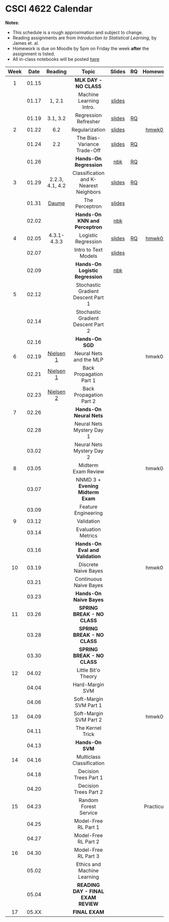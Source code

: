 # CSCI 4622 Calendar

**Notes**:
- This schedule is a rough approximation and subject to change.
- Reading assignments are from _Introduction to Statistical Learning_, by James et. al.
- Homework is due on Moodle by 5pm on Friday the week **after** the assignment is listed.
- All in-class notebooks will be posted [here](https://github.com/chrisketelsen/CSCI-4622-Machine-Learning/tree/master/in-class-notebooks)


| Week   | Date         | Reading      |                   Topic               	   | Slides      | RQ | Homework   | 
|:------:|:------------:| :-----------:| :----------------------------------------:|:-----------:|:--:|:----------:|
| 1      | 01.15        |              | **MLK DAY - NO CLASS**                    |             |    |            |	
|        | 01.17        | 1, 2.1       | Machine Learning Intro.                   | [slides](https://www.cs.colorado.edu/~ketelsen/files/courses/csci4622/slides/lesson01.pdf)	         |    |            |	
|        | 01.19        | 3.1, 3.2     | Regression Refresher                      | [slides](https://www.cs.colorado.edu/~ketelsen/files/courses/csci4622/slides/lesson02.pdf)	         | [RQ](https://moodle.cs.colorado.edu/mod/quiz/view.php?id=21405)   |            |	
| 2      | 01.22        | 6.2          | Regularization                            | [slides](https://www.cs.colorado.edu/~ketelsen/files/courses/csci4622/slides/lesson03.pdf)			 |	  | [hmwk01](https://github.com/chrisketelsen/CSCI-4622-Machine-Learning/tree/master/hmwk/hmwk01) 	   | 
|        | 01.24        | 2.2          | The Bias-Variance Trade-Off               | [slides](https://www.cs.colorado.edu/~ketelsen/files/courses/csci4622/slides/lesson04.pdf)		         | [RQ](https://moodle.cs.colorado.edu/mod/quiz/view.php?id=21517)   |            |	
|        | 01.26        |              | **Hands-On Regression**                   | [nbk](https://github.com/chrisketelsen/CSCI-4622-Machine-Learning/tree/master/in-class-notebooks)			 | [RQ](https://moodle.cs.colorado.edu/mod/quiz/view.php?id=21562)    |            |
| 3      | 01.29        | 2.2.3, 4.1, 4.2| Classification and K-Nearest Neighbors  | [slides](https://www.cs.colorado.edu/~ketelsen/files/courses/csci4622/slides/lesson06.pdf)	         | [RQ](https://moodle.cs.colorado.edu/mod/quiz/view.php?id=21598)   |            | 
|        | 01.31        | [Daume](http://ciml.info/dl/v0_99/ciml-v0_99-ch04.pdf)                                                          								                       | The Perceptron                            | [slides](https://www.cs.colorado.edu/~ketelsen/files/courses/csci4622/slides/lesson07.pdf)	         |    |            | 
|        | 02.02        |              | **Hands-On KNN and Perceptron**           | [nbk](https://github.com/chrisketelsen/CSCI-4622-Machine-Learning/tree/master/in-class-notebooks)			 |    |            |
| 4      | 02.05        | 4.3.1-4.3.3  | Logistic Regression                       | [slides](https://www.cs.colorado.edu/~ketelsen/files/courses/csci4622/slides/lesson09.pdf)	         | [RQ](https://moodle.cs.colorado.edu/mod/quiz/view.php?id=21797)   | [hmwk02](https://github.com/chrisketelsen/CSCI-4622-Machine-Learning/tree/master/hmwk/hmwk02)       | 
|        | 02.07        |              | Intro to Text Models                      | [slides](https://www.cs.colorado.edu/~ketelsen/files/courses/csci4622/slides/lesson10.pdf)            |    |            | 	
|        | 02.09        |              | **Hands-On Logistic Regression**          | [nbk](https://github.com/chrisketelsen/CSCI-4622-Machine-Learning/tree/master/in-class-notebooks)  		 	 |    |            |
| 5      | 02.12        |              | Stochastic Gradient Descent Part 1        |	         |    |            | 
|        | 02.14        |              | Stochastic Gradient Descent Part 2        |	         |    |            | 
|        | 02.16        |              | **Hands-On SGD**                          |			 |    |            |
| 6      | 02.19        | [Nielsen 1](http://neuralnetworksanddeeplearning.com/chap1.html)                                    	                                       | Neural Nets and the MLP                   |	         |    | hmwk03     | 
|        | 02.21        | [Nielsen 1](http://neuralnetworksanddeeplearning.com/chap1.html)  																		                           | Back Propagation Part 1                   |	         |    |            | 
|        | 02.23        | [Nielsen 2](http://neuralnetworksanddeeplearning.com/chap2.html) 																			                           | Back Propagation Part 2                   |			 |    |            |
| 7      | 02.26        |              | **Hands-On Neural Nets**                  |	         |    |            | 
|        | 02.28        |              | Neural Nets Mystery Day 1 				   |	         |    |            | 
|        | 03.02        |              | Neural Nets Mystery Day 2                 |			 |    |            |
| 8      | 03.05        |              | Midterm Exam Review                       |	         |    | hmwk04     | 
|        | 03.07        |              | NNMD 3 + **Evening Midterm Exam**         |	         |    |            | 
|        | 03.09        |              | Feature Engineering                       |	         |    |            | 
| 9      | 03.12        |              | Validation                                |	         |    |            | 
|        | 03.14        |              | Evaluation Metrics                        |	         |    |            | 
|        | 03.16        |              | **Hands-On Eval and Validation**          |			 |    |            |
| 10     | 03.19        |              | Discrete Naive Bayes                      |	         |    |  hmwk05    | 
|        | 03.21        |              | Continuous Naive Bayes                    |	         |    |            | 
|        | 03.23        |  	           | **Hands-On Naive Bayes**                  |		     |    |            |
| 11     | 03.26        |              | **SPRING BREAK - NO CLASS**               |	         |    |            | 
|        | 03.28        |              | **SPRING BREAK - NO CLASS**               |	         |    |            | 
|        | 03.30        |              | **SPRING BREAK - NO CLASS**               |			 |    |            |
| 12     | 04.02        |              | Little Bit'o Theory 					   |	         |    |            | 
|        | 04.04        |              | Hard-Margin SVM 						   |	         |    |            | 
|        | 04.06        |              | Soft-Margin SVM Part 1                    |			 |    |            |
| 13     | 04.09        |              | Soft-Margin SVM Part 2                    |			 |    | hmwk06     | 
|        | 04.11        |              | The Kernel Trick 						   |			 |	  |	           | 
|        | 04.13        |              | **Hands-On SVM**						   |			 |	  |            | 
| 14     | 04.16        |              | Multiclass Classification 				   |	         |    |            | 
|        | 04.18        |              | Decision Trees Part 1                     |	         |    |            | 
|        | 04.20        |              | Decision Trees Part 2                     |			 |    |            |
| 15     | 04.23        |              | Random Forest Service                     |	         |    | Practicum  | 
|        | 04.25        |              | Model-Free RL  Part 1 					   |	         |    |            | 
|        | 04.27        |              | Model-Free RL	Part 2					   |	    	 |    |            |
| 16     | 04.30        |              | Model-Free RL	Part 3					   |	         |    |            | 
|        | 05.02        |              | Ethics and Machine Learning               |			 |	  |            |
|        | 05.04        |              | **READING DAY - FINAL EXAM REVIEW**	   |			 |	  |            |
| 17     | 05.XX        |              | **FINAL EXAM**                            |			 |	  |  	       | 

<!---
Homework Sketch 

hmwk01: 
- LaTex something based on a picture 
- Implement a Python Class 
- Walk-through of derivation of Normal Eqns for Ridge-Regression 
	- Ask what happens as lam -> infty 
- Regularization study based on credit card data? 
- Bias-Variance Trade-Off - Simulate to get reducible-irreducible error curves

hmwk02:
- implement KNN with canned-ball-tree 
- implement Perceptron from scratch 

hmwk03:
- logistic regression 
- implement lazy sparse regularization 
- implement momentum 
- implement a learning rate schedule 

hmwk04:
- MLP architecture problem 
- Implement backprop 
- Implement gradient checking 

hwmk05:
- Feature engineering (Kaggle In-Class)
- Implement cross-validation (with inference)

hmwk06:
- SVM by hand 
- Implement coordinate ascent 
- theoretical kernel questions 
- use canned SVM
- hyperparameter turning 

Practicum: 
- LOL not telling you 
-->
